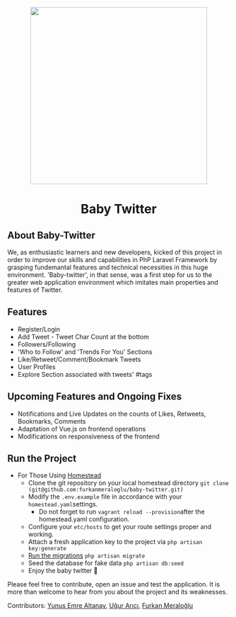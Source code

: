 <p align="center"><a href="https://laravel.com" target="_blank"><img src="https://raw.githubusercontent.com/laravel/art/master/logo-lockup/5%20SVG/2%20CMYK/1%20Full%20Color/laravel-logolockup-cmyk-red.svg" width="400"></a></p>

<h1 align="center"><strong>Baby Twitter</strong></h1>

## About Baby-Twitter

We, as enthusiastic learners and new developers, kicked of this project in order to improve our skills and capabilities in PhP Laravel Framework by grasping fundemantal features and technical necessities in this huge environment. 'Baby-twitter', in that sense, was a first step for us to the greater web application environment which imitates main properties and features of Twitter. 

## Features

- Register/Login
- Add Tweet - Tweet Char Count at the bottom
- Followers/Following
- 'Who to Follow' and 'Trends For You' Sections
- Like/Retweet/Comment/Bookmark Tweets
- User Profiles
- Explore Section associated with tweets' #tags
## Upcoming Features and Ongoing Fixes

- Notifications and Live Updates on the counts of Likes, Retweets, Bookmarks, Comments
- Adaptation of Vue.js on frontend operations 
- Modifications on responsiveness of the frontend
## Run the Project

- For Those Using [Homestead](https://laravel.com/docs/8.x/homestead) 
  - Clone the git repository on your local homestead directory
    `git clone (git@github.com:furkanmeraloglu/baby-twitter.git)`
  - Modify the `.env.example` file in accordance with your `homestead.yaml`settings.
    - Do not forget to run `vagrant reload --provision`after the homestead.yaml configuration. 
  - Configure your `etc/hosts` to get your route settings proper and working. 
  - Attach a fresh application key to the project via `php artisan key:generate` 
  - [Run the migrations](https://laravel.com/docs/8.x/migrations)
    `php artisan migrate`
  - Seed the database for fake data
    `php artisan db:seed` 
  - Enjoy the baby twitter :star_struck:

Please feel free to contribute, open an issue and test the application. It is more than welcome to hear from you about the project and its weaknesses. 

Contributors: <a href="https://github.com/yemrealtanay" target="_blank">Yunus Emre Altanay</a>, <a href="https://github.com/ugurarici" target="_blank">Uğur Arıcı</a>, <a href="https://github.com/furkanmeraloglu" target="_blank">Furkan Meraloğlu</a>
